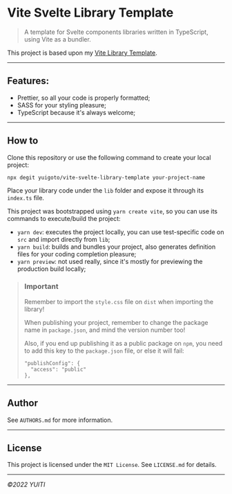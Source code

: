 # Vite Svelte Library Template

> A template for Svelte components libraries written in TypeScript, using Vite as a bundler.

This project is based upon my [Vite Library Template](https://github.com/yuigoto/vite-library-template).

---

## Features:

- Prettier, so all your code is properly formatted;
- SASS for your styling pleasure;
- TypeScript because it's always welcome;

---

## How to

Clone this repository or use the following command to create your local project:

```
npx degit yuigoto/vite-svelte-library-template your-project-name
```

Place your library code under the `lib` folder and expose it through its `index.ts` file.

This project was bootstrapped using `yarn create vite`, so you can use its commands to execute/build the project:

- `yarn dev`: executes the project locally, you can use test-specific code on `src` and import directly from `lib`;
- `yarn build`: builds and bundles your project, also generates definition files for your coding completion pleasure;
- `yarn preview`: not used really, since it's mostly for previewing the production build locally;

> ### Important
>
> Remember to import the `style.css` file on `dist` when importing the library!
>
> When publishing your project, remember to change the package name in `package.json`, and mind the version number too!
>
> Also, if you end up publishing it as a public package on `npm`, you need to add this key to the `package.json` file, or else it will fail:
>
> ```
> "publishConfig": {
>   "access": "public"
> },
> ```

---

## Author

See `AUTHORS.md` for more information.

---

## License

This project is licensed under the `MIT License`. See `LICENSE.md` for details.

---

_&copy;2022 YUITI_
